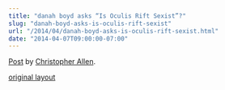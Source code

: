 ```yaml
---
title: "danah boyd asks “Is Oculis Rift Sexist”?"
slug: "danah-boyd-asks-is-oculis-rift-sexist"
url: "/2014/04/danah-boyd-asks-is-oculis-rift-sexist.html"
date: "2014-04-07T09:00:00-07:00"
---
```

<div id="fb-root"></div> <script id="facebook-jssdk" src="//connect.facebook.net/en_US/all.js#xfbml=1"></script>
<div class="fb-post" data-href="https://www.facebook.com/ChristopherRayAllen/posts/10152335616600540" data-width="600"><div class="fb-xfbml-parse-ignore"><a href="https://www.facebook.com/ChristopherRayAllen/posts/10152335616600540">Post</a> by <a href="https://www.facebook.com/ChristopherRayAllen">Christopher Allen</a>.</div></div>
<p class="previous"><a href="/previous/2014/04/danah-boyd-asks-is-oculis-rift-sexist.html" rel="syndication" class="u-syndication" >original layout</a></p>
